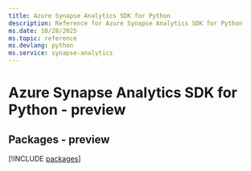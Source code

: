 ```yaml
---
title: Azure Synapse Analytics SDK for Python
description: Reference for Azure Synapse Analytics SDK for Python
ms.date: 10/28/2025
ms.topic: reference
ms.devlang: python
ms.service: synapse-analytics
---
```

# Azure Synapse Analytics SDK for Python - preview
## Packages - preview
[!INCLUDE [packages](synapse-analytics-index.md)]